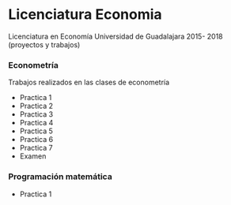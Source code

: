 # Licenciatura Economia
Licenciatura en Economía Universidad de Guadalajara 2015- 2018 (proyectos y trabajos)

### Econometría 
Trabajos realizados en las clases de econometría
* Practica 1
* Practica 2
* Practica 3
* Practica 4
* Practica 5
* Practica 6
* Practica 7
* Examen

### Programación matemática
* Practica 1
